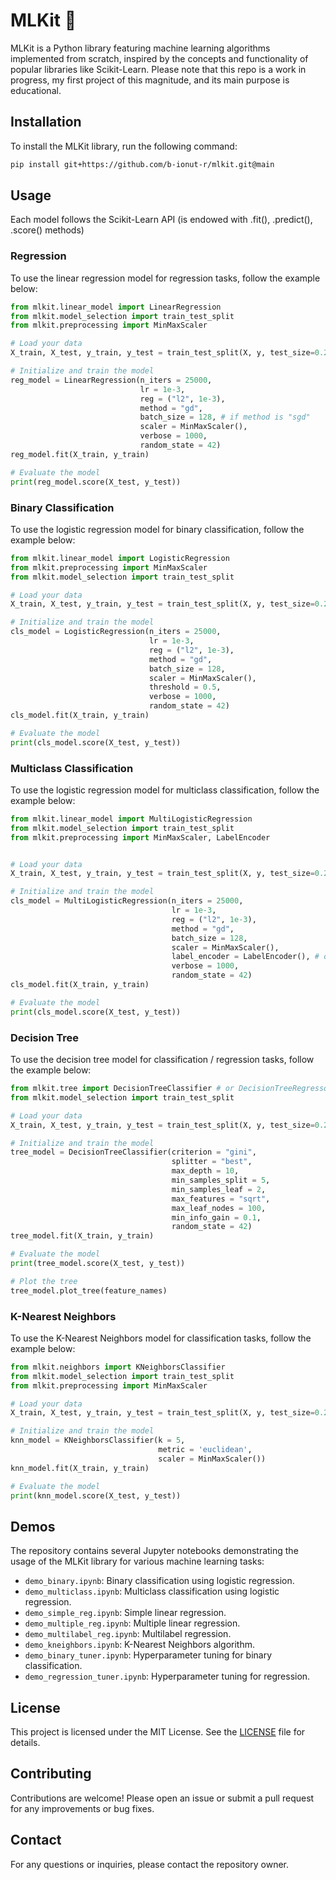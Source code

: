 # MLKit 🤖

MLKit is a Python library featuring machine learning algorithms implemented from scratch, inspired by the concepts and functionality of popular libraries like Scikit-Learn.
Please note that this repo is a work in progress, my first project of this magnitude, and its main purpose is educational.

## Installation

To install the MLKit library, run the following command:

```bash
pip install git+https://github.com/b-ionut-r/mlkit.git@main
```

## Usage

Each model follows the Scikit-Learn API (is endowed with .fit(), .predict(), .score() methods)

### Regression

To use the linear regression model for regression tasks, follow the example below:

```python
from mlkit.linear_model import LinearRegression
from mlkit.model_selection import train_test_split
from mlkit.preprocessing import MinMaxScaler

# Load your data
X_train, X_test, y_train, y_test = train_test_split(X, y, test_size=0.2, random_state=42)

# Initialize and train the model
reg_model = LinearRegression(n_iters = 25000, 
                             lr = 1e-3, 
                             reg = ("l2", 1e-3),
                             method = "gd",
                             batch_size = 128, # if method is "sgd"
                             scaler = MinMaxScaler(), 
                             verbose = 1000,
                             random_state = 42)
reg_model.fit(X_train, y_train)

# Evaluate the model
print(reg_model.score(X_test, y_test))
```


### Binary Classification

To use the logistic regression model for binary classification, follow the example below:

```python
from mlkit.linear_model import LogisticRegression
from mlkit.preprocessing import MinMaxScaler
from mlkit.model_selection import train_test_split

# Load your data
X_train, X_test, y_train, y_test = train_test_split(X, y, test_size=0.2, random_state=42)

# Initialize and train the model
cls_model = LogisticRegression(n_iters = 25000, 
                               lr = 1e-3, 
                               reg = ("l2", 1e-3), 
                               method = "gd",
                               batch_size = 128,
                               scaler = MinMaxScaler(), 
                               threshold = 0.5,
                               verbose = 1000,
                               random_state = 42)
cls_model.fit(X_train, y_train)

# Evaluate the model
print(cls_model.score(X_test, y_test))
```

### Multiclass Classification

To use the logistic regression model for multiclass classification, follow the example below:

```python
from mlkit.linear_model import MultiLogisticRegression
from mlkit.model_selection import train_test_split
from mlkit.preprocessing import MinMaxScaler, LabelEncoder


# Load your data
X_train, X_test, y_train, y_test = train_test_split(X, y, test_size=0.2, random_state=42)

# Initialize and train the model
cls_model = MultiLogisticRegression(n_iters = 25000, 
                                    lr = 1e-3, 
                                    reg = ("l2", 1e-3), 
                                    method = "gd",
                                    batch_size = 128,
                                    scaler = MinMaxScaler(), 
                                    label_encoder = LabelEncoder(), # one hot encodes label categories
                                    verbose = 1000,
                                    random_state = 42)
cls_model.fit(X_train, y_train)

# Evaluate the model
print(cls_model.score(X_test, y_test))
```

### Decision Tree

To use the decision tree model for classification / regression tasks, follow the example below:

```python
from mlkit.tree import DecisionTreeClassifier # or DecisionTreeRegressor
from mlkit.model_selection import train_test_split

# Load your data
X_train, X_test, y_train, y_test = train_test_split(X, y, test_size=0.2, random_state=42)

# Initialize and train the model
tree_model = DecisionTreeClassifier(criterion = "gini",
                                    splitter = "best",
                                    max_depth = 10, 
                                    min_samples_split = 5, 
                                    min_samples_leaf = 2,
                                    max_features = "sqrt",
                                    max_leaf_nodes = 100,
                                    min_info_gain = 0.1,
                                    random_state = 42)
tree_model.fit(X_train, y_train)

# Evaluate the model
print(tree_model.score(X_test, y_test))

# Plot the tree
tree_model.plot_tree(feature_names)
```


### K-Nearest Neighbors

To use the K-Nearest Neighbors model for classification tasks, follow the example below:

```python
from mlkit.neighbors import KNeighborsClassifier
from mlkit.model_selection import train_test_split
from mlkit.preprocessing import MinMaxScaler

# Load your data
X_train, X_test, y_train, y_test = train_test_split(X, y, test_size=0.2, random_state=42)

# Initialize and train the model
knn_model = KNeighborsClassifier(k = 5, 
                                 metric = 'euclidean',
                                 scaler = MinMaxScaler())
knn_model.fit(X_train, y_train)

# Evaluate the model
print(knn_model.score(X_test, y_test))
```

## Demos

The repository contains several Jupyter notebooks demonstrating the usage of the MLKit library for various machine learning tasks:

- `demo_binary.ipynb`: Binary classification using logistic regression.
- `demo_multiclass.ipynb`: Multiclass classification using logistic regression.
- `demo_simple_reg.ipynb`: Simple linear regression.
- `demo_multiple_reg.ipynb`: Multiple linear regression.
- `demo_multilabel_reg.ipynb`: Multilabel regression.
- `demo_kneighbors.ipynb`: K-Nearest Neighbors algorithm.
- `demo_binary_tuner.ipynb`: Hyperparameter tuning for binary classification.
- `demo_regression_tuner.ipynb`: Hyperparameter tuning for regression.

## License

This project is licensed under the MIT License. See the [LICENSE](LICENSE) file for details.

## Contributing

Contributions are welcome! Please open an issue or submit a pull request for any improvements or bug fixes.

## Contact

For any questions or inquiries, please contact the repository owner.
